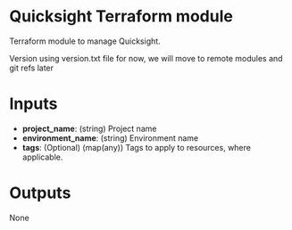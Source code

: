 # Quicksight Terraform module

Terraform module to manage Quicksight.

Version using version.txt file for now, we will move to remote modules and git refs later

# Inputs
- **project_name**: (string) Project name
- **environment_name**: (string) Environment name
- **tags**: (Optional) (map(any)) Tags to apply to resources, where applicable.

# Outputs

None

